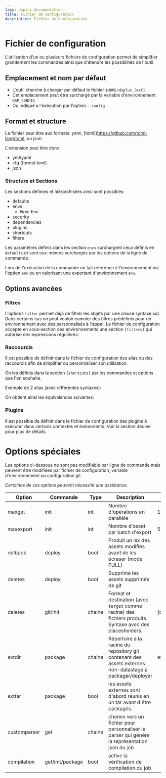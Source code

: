 ```yaml
---
tags: dsplus,documentation
title: Fichier de configuration
description: Fichier de Configuration
---
```


# Fichier de configuration

L'utilisation d'un ou plusieurs fichiers de configuration permet de simplifier grandement les commandes ainsi que d'étendre les possibilités de l'outil.

## Emplacement et nom par défaut

* L'outil cherche à charger par défaut le fichier ```$HOME/dsplus.[ext]```.
* Cet emplacement peut être surchargé par la variable d'environnement ```DSP_CONFIG```
* Ou indiqué à l'exécution par l'option ```--config```


## Format et structure

Le fichier peut être aux formats: yaml, [toml](https://github.com/toml-lang/toml, ou json.

L'extension peut être donc:
* yml/yaml
* cfg (format toml)
* json



### Structure et Sections

Les sections définies et hiérarchisées ainsi sont possibles:

* defaults
* envs
    * *Nom Env*
* security
* dependencies
* plugins
* shortcuts
* filters

Les paramètres définis dans les section ```envs``` surchargent ceux définis en ```defaults``` et sont eux-mêmes surchargés par les options de la ligne de commande.

Lors de l'exécution de la commande on fait référence à l'environnement via l'option ```env``` ou en valorisant une exportant d'environnement ```env```.



## Options avancées

### Filtres

L'options ```filter``` permet déjà de filtrer les objets par une clause syntaxe sql. 
Dans certains cas on peut vouloir cumuler des filtres prédéfinis pour un environnement avec des personnalisés à l'appel.
Le fichier de configuration accepte en sous-section des environnements une section ```[filters]``` qui autorise des expressions régulières:




### Raccourcis

Il est possible de définir dans le fichier de configuration des alias ou des raccourcis afin de simplifier ou personnaliser son utilisation.

On les définis dans la section ```[shortcuts]``` par les commandes et options que l'on souhaite.

Exemple de 2 alias (avec différentes syntaxes):


On obtient ainsi les équivalances suivantes:



### Plugins

Il est possible de définir dans le fichier de configuration des plugins à exécuter dans certains contextes et évènements.
Voir la section dédiée pour plus de détails.



# Options spéciales

Les options ci-dessous ne sont pas modifiable par ligne de commande mais peuvent être modifiées par fichier de configuration, variable d'environnement ou configuration git.

*Certaines de ces options peuvent nécessité une assistance.*


Option | Commande | Type |  Description | Défaut
---|---|---|---|---
maxget | init | int |  Nombre d'opérations en parallèle | 10
maxexport | init | int | Nombre d'asset par batch d'export | 50
rollback | deploy | bool |  Produit un isx des assets modifiés avant de les écraser (mode FULL)
deletes | deploy | bool | Supprime les assets supprimés de git
deletes | git/init | chaine | Format et destination (avec <code>target</code> comme racine) des fichiers produits. Syntaxe avec des placesholders. | [category]/[name]/[name]
extdir | package | chaine | Répertoire à la racine du repository git contenant des assets externes non-datastage à packager/deployer | external
exttar | package | bool | les assets externes sont d'abord réunis en un tar avant d'être packagés.
customparser | get | chaine | chemin vers un fichier pour personnaliser le parser qui génère la représentation json du job
compilation | get/init/package | bool | active la vérification de compilation du job